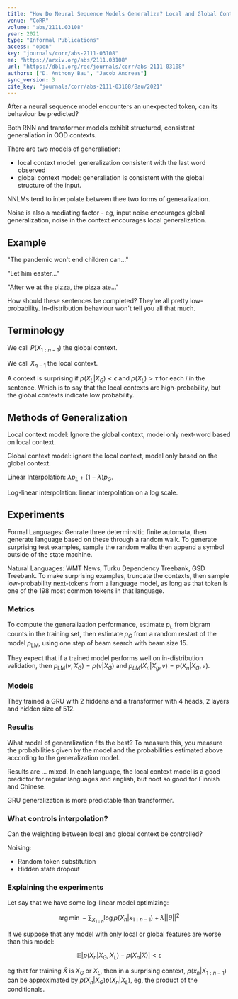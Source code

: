 ```yaml
---
title: "How Do Neural Sequence Models Generalize? Local and Global Context Cues for Out-of-Distribution Prediction."
venue: "CoRR"
volume: "abs/2111.03108"
year: 2021
type: "Informal Publications"
access: "open"
key: "journals/corr/abs-2111-03108"
ee: "https://arxiv.org/abs/2111.03108"
url: "https://dblp.org/rec/journals/corr/abs-2111-03108"
authors: ["D. Anthony Bau", "Jacob Andreas"]
sync_version: 3
cite_key: "journals/corr/abs-2111-03108/Bau/2021"
---
```


After a neural sequence model encounters an unexpected token, can its behaviour be predicted?

Both RNN and transformer models exhibit structured, consistent generaliation in OOD contexts.

There are two models of generaliation:
 - local context model: generalization consistent with the last word observed
 - global context model: generaliation is consistent with the global structure of the input.

NNLMs tend to interpolate between thee two forms of generalization.

Noise is also a mediating factor - eg, input noise encourages global generalization, noise in the context encourages local generalization.

## Example

"The pandemic won't end children can..."

"Let him easter..."

"After we at the pizza, the pizza ate..."

How should these sentences be completed? They're all pretty low-probability. In-distribution behaviour won't tell you all that much.

## Terminology

We call $P(X_{1:n - 1})$ the global context.

We call $X_{n - 1}$ the local context.

A context is surprising if $p(X_L|X_G) \lt \epsilon$ and $p(X_L) > \tau$ for each $i$ in the sentence. Which is to say that the local contexts are high-probability, but the global contexts indicate low probability.


## Methods of Generalization

Local context model: Ignore the global context, model only next-word based on local context.

Global context model: ignore the local context, model only based on the global context.

Linear Interpolation: $\lambda p_L + (1 - \lambda) p_G$.

Log-linear interpolation: linear interpolation on a log scale.

## Experiments

Formal Languages: Genrate three determinsitic finite automata, then generate language based on these through a random walk. To generate surprising test examples, sample the random walks then append a symbol outside of the state machine.

Natural Languages: WMT News, Turku Dependency Treebank, GSD Treebank.  To make surprising examples, truncate the contexts, then sample low-probability next-tokens from a language model, as long as that token is one of the 198 most common tokens in that language.

### Metrics

To compute the generalization performance, estimate $p_L$ from bigram counts in the training set, then estimate $p_G$ from a random restart of the model $p_{\text{LM}}$, using one step of beam search with beam size 15.

They expect that if a trained model performs well on in-distribution validation, then $p_{\text{LM}}(v, X_G) = p(v|X_G)$ and $p_{LM}(X_n|X_g, v) = p(X_n|X_G, v)$.

### Models

They trained a GRU with 2 hiddens and a transformer with 4 heads, 2 layers and hidden size of 512.

### Results

What model of generalization fits the best? To measure this, you measure the probabilities given by the model and the probabilities estimated above according to the generalization model.

Results are ... mixed. In each language, the local context model is a good predictor for regular languages and english, but noot so good for Finnish and Chinese.

GRU generalization is more predictable than transformer.

### What controls interpolation?

Can the weighting between local and global context be controlled?

Noising:
 - Random token substitution
 - Hidden state dropout

### Explaining the experiments

Let say that we have some log-linear model optimizing:

$$
\arg \min -\sum_{X_{1:n}} \log p(X_n|x_{1:n-1}) + \lambda ||\theta||^2
$$

If we suppose that any model with only local or global features are worse than this model:

$$
\mathbb{E}|p(X_n|X_G, X_L) - p(X_n|\tilde{X})| \lt \epsilon
$$

eg that for training $\tilde{X}$ is $X_G$ or $X_L$, then in a surprising context, $p(x_n|X_{1:n - 1})$ can be approximated by $\tilde{p}(X_n|X_G) \tilde{p}(X_n|X_L)$, eg, the product of the conditionals.
